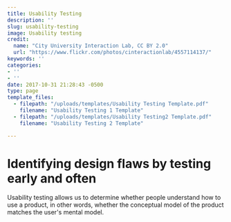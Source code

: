 ```yaml
---
title: Usability Testing
description: ''
slug: usability-testing
image: Usability testing
credit:
  name: "City University Interaction Lab, CC BY 2.0"
  url: "https://www.flickr.com/photos/cinteractionlab/4557114137/"
keywords: ''
categories:
- ''
- ''
date: 2017-10-31 21:28:43 -0500
type: page
template_files:
  - filepath: "/uploads/templates/Usability Testing Template.pdf"
    filename: "Usability Testing 1 Template"
  - filepath: "/uploads/templates/Usability Testing2 Template.pdf"
    filename: "Usability Testing 2 Template"

---
```

# Identifying design flaws by testing early and often

Usability testing allows us to determine whether people understand how to use a product, in other words, whether the conceptual model of the product matches the user's mental model.
